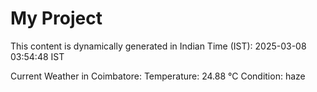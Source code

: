 # My Project

This content is dynamically generated in Indian Time (IST): 2025-03-08 03:54:48 IST


Current Weather in Coimbatore:
Temperature: 24.88 °C
Condition: haze
